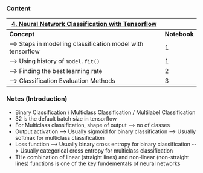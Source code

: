### Content

| <u>**4. Neural Network Classification with Tensorflow**</u>  ||
|---------|----------|
| **Concept** | **Notebook** |
|--> Steps in modelling classification model with tensorflow |1|
|--> Using history of `model.fit()` |1|
|--> Finding the best learning rate |2|
|--> Classification Evaluation Methods |3|





### Notes (Introduction)

* Binary Classification / Multiclass Classification / Multilabel Classification
* 32 is the default batch size in tensorflow
* For Multiclass classification, shape of output --> no of classes 
* Output activation 
    --> Usually sigmoid for binary classification
    --> Usually softmax for multiclass classification
* Loss function 
    --> Usually binary cross entropy for binary classification
    --> Usually categorical cross entropy for multiclass classification
* THe combination of linear (straight lines) and non-linear (non-straight lines) functions is one of the key fundementals of neural networks